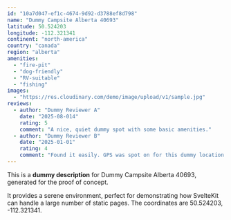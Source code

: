 ```yaml
---
id: "10a7d047-ef1c-4674-9d92-d3788ef8d798"
name: "Dummy Campsite Alberta 40693"
latitude: 50.524203
longitude: -112.321341
continent: "north-america"
country: "canada"
region: "alberta"
amenities:
  - "fire-pit"
  - "dog-friendly"
  - "RV-suitable"
  - "fishing"
images:
  - "https://res.cloudinary.com/demo/image/upload/v1/sample.jpg"
reviews:
  - author: "Dummy Reviewer A"
    date: "2025-08-014"
    rating: 5
    comment: "A nice, quiet dummy spot with some basic amenities."
  - author: "Dummy Reviewer B"
    date: "2025-01-01"
    rating: 4
    comment: "Found it easily. GPS was spot on for this dummy location."
---
```


This is a **dummy description** for Dummy Campsite Alberta 40693, generated for the proof of concept.

It provides a serene environment, perfect for demonstrating how SvelteKit can handle a large number of static pages. The coordinates are 50.524203, -112.321341.

